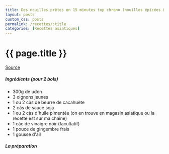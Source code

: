 ```yaml
---
title: Des nouilles prêtes en 15 minutes top chrono (nouilles épicées & beurre de cacahuète)
layout: posts
custom_css: posts
permalink: /recettes/:title
categories: [Recettes asiatiques]
---
```


# {{ page.title }}

[Source](https://www.youtube.com/watch?v=hPtFT7G_tAY&list=PLy-febpd4h2wh38gNVMgva_0HMbsF9Qy3&index=3&t=52s)

##### Ingrédients (pour 2 bols)

- 300g de udon
- 3 oignons jeunes
- 1 ou 2 càs de beurre de cacahuète
- 2 càs de sauce soja
- 1 ou 2 càs d'huile pimentée (on en trouve en magasin asiatique ou la recette est sur ma chaine)
- 1 càc de vinaigre noir (facultatif)
- 1 pouce de gingembre frais
- 1 gousse d'ail

##### La préparation

<ul id="prepa">

<section id="categories" markdown="1">



</section>

</ul>